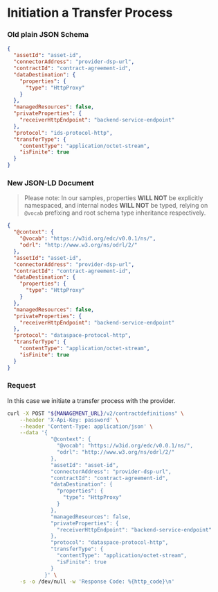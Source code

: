 # Initiation a Transfer Process

### Old plain JSON Schema

```json
{
  "assetId": "asset-id",
  "connectorAddress": "provider-dsp-url",
  "contractId": "contract-agreement-id",
  "dataDestination": {
    "properties": {
      "type": "HttpProxy"
    }
  },
  "managedResources": false,
  "privateProperties": {
    "receiverHttpEndpoint": "backend-service-endpoint"
  },
  "protocol": "ids-protocol-http",
  "transferType": {
    "contentType": "application/octet-stream",
    "isFinite": true
  }
}
```

### New JSON-LD Document

> Please note: In our samples, properties **WILL NOT** be explicitly namespaced, and internal nodes **WILL NOT** be typed, relying on `@vocab` prefixing and root schema type inheritance respectively.


```json
{
  "@context": {
    "@vocab": "https://w3id.org/edc/v0.0.1/ns/",
    "odrl": "http://www.w3.org/ns/odrl/2/"
  },
  "assetId": "asset-id",
  "connectorAddress": "provider-dsp-url",
  "contractId": "contract-agreement-id",
  "dataDestination": {
    "properties": {
      "type": "HttpProxy"
    }
  },
  "managedResources": false,
  "privateProperties": {
    "receiverHttpEndpoint": "backend-service-endpoint"
  },
  "protocol": "dataspace-protocol-http",
  "transferType": {
    "contentType": "application/octet-stream",
    "isFinite": true
  }
}
```

### Request
In this case we initiate a transfer process with the provider.

```bash
curl -X POST "${MANAGEMENT_URL}/v2/contractdefinitions" \
    --header 'X-Api-Key: password' \
    --header 'Content-Type: application/json' \
    --data '{
              "@context": {
                "@vocab": "https://w3id.org/edc/v0.0.1/ns/",
                "odrl": "http://www.w3.org/ns/odrl/2/"
              },
              "assetId": "asset-id",
              "connectorAddress": "provider-dsp-url",
              "contractId": "contract-agreement-id",
              "dataDestination": {
                "properties": {
                  "type": "HttpProxy"
                }
              },
              "managedResources": false,
              "privateProperties": {
                "receiverHttpEndpoint": "backend-service-endpoint"
              },
              "protocol": "dataspace-protocol-http",
              "transferType": {
                "contentType": "application/octet-stream",
                "isFinite": true
              }
            }' \
    -s -o /dev/null -w 'Response Code: %{http_code}\n'